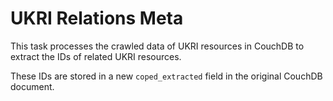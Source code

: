 # UKRI Relations Meta

This task processes the crawled data of UKRI resources in CouchDB to extract the IDs of related UKRI resources.

These IDs are stored in a new `coped_extracted` field in the original CouchDB document.
